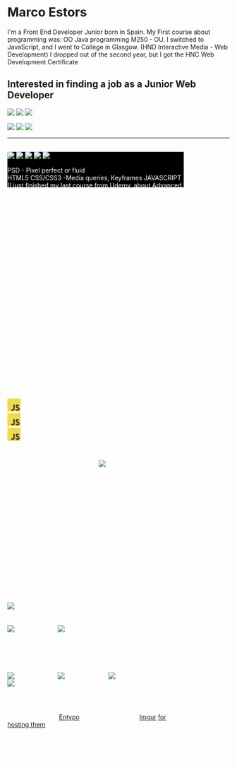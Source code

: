 
<!-- <img src="https://github.com/marcofrontend/icons-/blob/main/PHOTOSHOP-ready.png" width="100%" height="100" />  -->

<!-- # About me! -->

# Marco Estors
I'm a Front End Developer Junior born in Spain.
My First course about programming was: OO Java programming M250 - OU.
I switched to JavaScript, and I went to College in Glasgow. (HND Interactive Media - Web Development) 
I dropped out of the second year, but I got the HNC Web Development Certificate

## Interested in finding a job as a Junior Web Developer

<img src="https://github.com/marcofrontend/icons-/blob/main/PHOTOSHOP-ready.png" width="100" />  <img src="https://github.com/marcofrontend/icons-/blob/main/HTML5-ready.png" width="100" />  <img src="https://github.com/marcofrontend/icons-/blob/main/CSS-ready.png" width="100" />  

<img src="https://github.com/marcofrontend/icons-/blob/main/SASS-ready.png" width="100" />  <img src="https://github.com/marcofrontend/icons-/blob/main/JAVASCRIPT-ready.png" width="100" />  <img src="https://github.com/marcofrontend/icons-/blob/main/BOOTSTRAP-ready.png" width="100" />

<hr>
<br>
<div style="width:400px; height: 80px; background-color: black; color: white; > THIS IS MARCO'S GITHUB CONTACT PAGE</div>


<img src="https://github.com/marcofrontend/icons-/blob/main/PHOTOSHOP-ready.png" width="100" />
<img src="https://github.com/marcofrontend/icons-/blob/main/HTML5-ready.png" width="100" />
<img src="https://github.com/marcofrontend/icons-/blob/main/CSS-ready.png" width="100" />
<img src="https://github.com/marcofrontend/icons-/blob/main/SASS-ready.png" width="100" />

<img src="https://github.com/marcofrontend/icons-/blob/main/JAVASCRIPT-ready.png" width="100" />
<img src="https://github.com/marcofrontend/icons-/blob/main/BOOTSTRAP-ready.png" width="100" />


PSD - Pixel perfect or fluid  
HTML5 
CSS/CSS3 -Media queries, Keyframes
JAVASCRIPT (I just finished my last course from Udemy, about Advanced Object Oriented JS and ES6 Features)

Bootstrap 3 (Experience 2015-2018)  
It was hot at that time, so I decided to be good at it. I used Bootstrap hand coding navs, carousels, modals.. 

Bootstrap 4 (Experience 2018-2019) - 
1 year ago I don't use it, but I love it. It uses scss and flexbox out of the box, and I was using SCSS and Flexbox with Bootstrap 3 already. 

## What is next?
- I just want to code. 
- If nothing happened I would learn React/Vue JS, but I the right offer came up, I would specialize in any other programming language
- Java, C++, C#, anything really

## What you will find:
- CV made in 2018
- Responsive Website demo 1
- Responsive Website demo 2
- 20 designs I made using Photoshop
- 3 Responsive Websites (Mobile First I build in 2020)






<!-- ![hello work ](https://images.unsplash.com/photo-1489875347897-49f64b51c1f8?ixid=MXwxMjA3fDB8MHxzZWFyY2h8Mnx8aHRtbDV8ZW58MHx8MHw%3D&ixlib=rb-1.2.1&auto=format&fit=crop&w=500&q=60 ) -->


<img src="https://raw.githubusercontent.com/github/explore/80688e429a7d4ef2fca1e82350fe8e3517d3494d/topics/javascript/javascript.png" width="30" />
<br>
<img src="https://raw.githubusercontent.com/github/explore/80688e429a7d4ef2fca1e82350fe8e3517d3494d/topics/javascript/javascript.png" width="30" />
<br>
<img src="https://raw.githubusercontent.com/github/explore/80688e429a7d4ef2fca1e82350fe8e3517d3494d/topics/javascript/javascript.png" width="30" />
<br>


# Marco Estors <img src="https://www.freeiconspng.com/uploads/html5-icon-1.png" style="display:inline-block; margin-left: 20px;" width="30" alt="Html5 Icon Hd" /> <img src="https://www.freeiconspng.com/uploads/html5-icon-1.png" width="30" alt="Html5 Icon Hd" /> 

<img src="https://www.freeiconspng.com/uploads/html5-icon-1.png" width="30" alt="Html5 Icon Hd" />

<img src="https://www.freeiconspng.com/uploads/html5-icon-1.png" width="30" alt="Html5 Icon Hd" /> 
### Junior Web Developer


## The tools I use to create projects:

<p>
 <img src="https://www.freeiconspng.com/uploads/html5-icon-1.png" width="30" alt="Html5 Icon Hd" /> 
<img src="https://www.freeiconspng.com/uploads/html5-icon-1.png" width="30" alt="Html5 Icon Hd" /> 
<img src="https://www.freeiconspng.com/uploads/html5-icon-1.png" width="30" alt="Html5 Icon Hd" /> 
<img src="https://www.freeiconspng.com/uploads/html5-icon-1.png" width="30" alt="Html5 Icon Hd" /> 


</p>








### Credit
Special thanks to [Entypo](http://www.entypo.com/) for the icons and to [Imgur](http://imgur.com/tXSoThF,1AGmwO3,yCsTjba,0o48UoR,P3YfQoD,YckIOms#0) [for hosting them](http://imgur.com/Vvy3Kru,fep1WsG,9I6NRUm,VlgBKQ9,jDRp47c,wWzX9uB).

### License
Do whatever you want with this.
